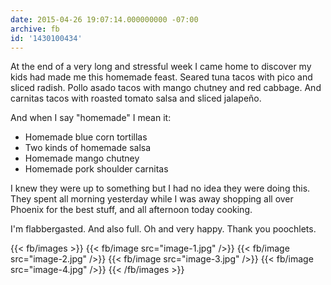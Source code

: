 ```yaml
---
date: 2015-04-26 19:07:14.000000000 -07:00
archive: fb
id: '1430100434'
---
```


At the end of a very long and stressful week I came home to discover my kids had made me this homemade feast. Seared tuna tacos with pico and sliced radish. Pollo asado tacos with mango chutney and red cabbage. And carnitas tacos with roasted tomato salsa and sliced jalapeño. 

And when I say "homemade" I mean it:

- Homemade blue corn tortillas
- Two kinds of homemade salsa
- Homemade mango chutney
- Homemade pork shoulder carnitas

I knew they were up to something but I had no idea they were doing this. They spent all morning yesterday while I was away shopping all over Phoenix for the best stuff, and all afternoon today cooking. 

I'm flabbergasted. And also full. Oh and very happy. Thank you poochlets.

{{< fb/images >}}
{{< fb/image src="image-1.jpg" />}}
{{< fb/image src="image-2.jpg" />}}
{{< fb/image src="image-3.jpg" />}}
{{< fb/image src="image-4.jpg" />}}
{{< /fb/images >}}
